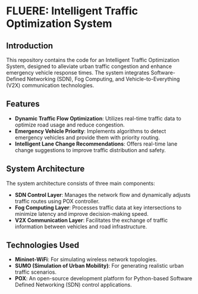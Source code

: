 # FLUERE: Intelligent Traffic Optimization System

## Introduction
This repository contains the code for an Intelligent Traffic Optimization System, designed to alleviate urban traffic congestion and enhance emergency vehicle response times. The system integrates Software-Defined Networking (SDN), Fog Computing, and Vehicle-to-Everything (V2X) communication technologies.

## Features
- **Dynamic Traffic Flow Optimization**: Utilizes real-time traffic data to optimize road usage and reduce congestion.
- **Emergency Vehicle Priority**: Implements algorithms to detect emergency vehicles and provide them with priority routing.
- **Intelligent Lane Change Recommendations**: Offers real-time lane change suggestions to improve traffic distribution and safety.

## System Architecture
The system architecture consists of three main components:
- **SDN Control Layer**: Manages the network flow and dynamically adjusts traffic routes using POX controller.
- **Fog Computing Layer**: Processes traffic data at key intersections to minimize latency and improve decision-making speed.
- **V2X Communication Layer**: Facilitates the exchange of traffic information between vehicles and road infrastructure.

## Technologies Used
- **Mininet-WiFi**: For simulating wireless network topologies.
- **SUMO (Simulation of Urban Mobility)**: For generating realistic urban traffic scenarios.
- **POX**: An open-source development platform for Python-based Software Defined Networking (SDN) control applications.

